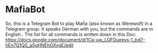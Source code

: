 # MafiaBot
So, this is a Telegram Bot to play Mafia (also known as Werewolf) in a Telegram group. It speaks German with you, but the commands are in English..
The list for all commands is written down in this Doc: https://docs.google.com/document/d/1Ca-uw_LGFDueeys-1_bd7-hEn7Q1QS_aSgHNEhGXxgE/edit
